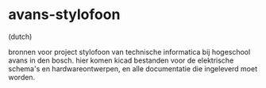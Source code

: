 # avans-stylofoon

(dutch)

bronnen voor project stylofoon van technische informatica bij hogeschool avans
in den bosch. hier komen kicad bestanden voor de elektrische schema's en
hardwareontwerpen, en alle documentatie die ingeleverd moet worden.

